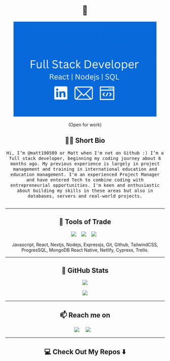 <!---
matt190589/matt190589 is a ✨ special ✨ repository because its `README.md` (this file) appears on your GitHub profile.
You can click the Preview link to take a look at your changes.
--->

<h1 align="center"> 👋 </h1>
<div align="center">
  <img height="300px" src="https://github.com/matt190589/matt190589/blob/main/Github_personal_cr.gif?raw=true" alt="header with my name and job title"/>
</div>
<p align="center"> (Open for work)</p>

<h2 align="center"> 👨‍💻 Short Bio</h2>
<p align="center">
  <samp> Hi, I’m @matt190589 or Matt when I'm not on Github :) I’m a full stack developer, beginning my coding journey about 6 months ago. My previous experience is largely in project management and training in international education and education management. I'm an experienced Project Manager and have entered Tech to combine coding with entrepreneurial opportunities. I'm keen and enthusiastic about building my skills in these areas but also in databases, servers and real-world projects. 
  </samp>
  <br> <br>
</p>

<hr>

<h2 align="center"> 🔭 Tools of Trade</h2>
<p align="center">
  <img src="https://img.shields.io/badge/node.js%20-%2343853D.svg?&style=for-the-badge&logo=node.js&logoColor=white" />&nbsp;&nbsp;&nbsp;
  <img src="https://img.shields.io/badge/react%20-%2300D9FF.svg?&style=for-the-badge&logo=react&logoColor=white" />&nbsp;&nbsp;&nbsp;
  <img src="https://img.shields.io/badge/tailwind-css%20-%231572B6.svg?&style=for-the-badge&logo=tailwind-css&logoColor=white" />&nbsp;&nbsp;
</p>
<p align="center">Javascript, React, Nextjs, Nodejs, Expressjs, Git, Github, TailwindCSS, ProgresSQL, MongoDB React Native, Netlify, Cypress, Trello.</p>
<hr>

<h2 align="center">💬 GitHub Stats</h2>
<p align="center" align='right'>
  <img src="http://github-readme-streak-stats.herokuapp.com?user=matt190589&theme=sea" />
</p>
<p align="center" align='right'>
  <img src="https://www.codewars.com/users/matt190589/badges/large"/>
</p>

<hr>

<h2  align="center">📫 Reach me on</h2>
<p align="center">
  <a target="_blank"href="https://www.linkedin.com/in/matt-doherty-aa611974/"><img src="https://img.shields.io/badge/linkedin-%230077B5.svg?&style=for-the-badge&logo=linkedin&logoColor=white" /></a>&nbsp;&nbsp;&nbsp;&nbsp;
  <a href="mailto:matthew.doherty97@gmail.com?subject=Hello%20Ileri,%20From%20Github"><img src="https://img.shields.io/badge/gmail-%23D14836.svg?&style=for-the-badge&logo=gmail&logoColor=white" /></a>&nbsp;&nbsp;&nbsp;&nbsp;
</p>

<hr>

<h2  align="center">💻 Check Out My Repos ⬇️ </h2>
